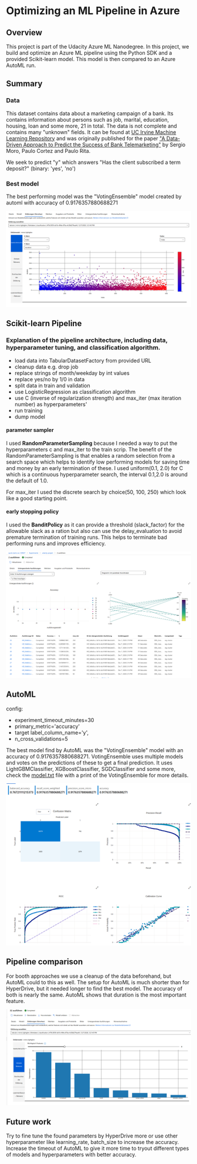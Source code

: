 # Optimizing an ML Pipeline in Azure

## Overview
This project is part of the Udacity Azure ML Nanodegree.
In this project, we build and optimize an Azure ML pipeline using the Python SDK and a provided Scikit-learn model.
This model is then compared to an Azure AutoML run.

## Summary

### Data
This dataset contains data about a marketing campaign of a bank. Its contains information about persons such as 
job, marital, education, housing, loan and some more, 21 in total. The data is not complete and contains
many "unknown" fields.  It can be found at [UC Irvine Machine Learning Repository](http://archive.ics.uci.edu/ml/datasets/Bank+Marketing#)
and was originally published for the paper ["A Data-Driven Approach to Predict the Success of Bank Telemarketing"](https://repositorio.iscte-iul.pt/bitstream/10071/9499/5/dss_v3.pdf)
by Sergio Moro, Paulo Cortez and Paulo Rita.

We seek to predict "y" which answers "Has the client subscribed a term deposit?" (binary: 'yes', 'no')

### Best model
The best performing model was the "VotingEnsemble" model created by automl with accuracy of 0.9176357880688271

![hyper](img/automl3.png)

## Scikit-learn Pipeline

### Explanation of the pipeline architecture, including data, hyperparameter tuning, and classification algorithm.
 
* load data into TabularDatasetFactory from provided URL
 * cleanup data e.g. drop job 
 * replace strings of month/weekday by int values
 * replace yes/no by 1/0 in data
 * split data in train and validation
 * use LogisticRegression as classification algorithm
 * use C (inverse of regularization strength) and max_iter (max iteration number) as hyperparameters'
 * run training
 * dump model

#### parameter sampler
I used **RandomParameterSampling** because I needed a way to put the hyperparameters c and max_iter to
the train scrip. The benefit of the RandomParameterSampling is that enables a random selection from a search
space which helps to identify low performing models for saving time and money by an early termination of these. 
I used uniform(0.1, 2.0) for C which is a continuous hyperparameter search, the interval 0.1,2.0 is 
around the default of 1.0.

For max_iter I used the discrete search by choice(50, 100, 250) which look like a good starting point.

#### early stopping policy
I used the **BanditPolicy** as it can provide a threshold (slack_factor) for the allowable slack as a ration 
but also can use the delay_evaluation to avoid premature termination of training runs. This helps to 
terminate bad performing runs and improves efficiency.

![hyper](img/hyper.png)

## AutoML
config:
* experiment_timeout_minutes=30
* primary_metric='accuracy'
* target label_column_name='y',
* n_cross_validations=5

The best model find by AutoML was the "VotingEnsemble" model with an accuracy of 
0.9176357880688271. VotingEnsemble uses multiple models and votes on the predictions of
these to get a final prediction. It uses LightGBMClassifier, XGBoostClassifier, SGDClassifier and some more,
check the [model.txt](outputs/model.txt) file with a print of the VotingEnsemble for more details.


![hyper](img/automl2.png)

## Pipeline comparison
For booth approaches we use a cleanup of the data beforehand, but AutoML could to this as well. 
The setup for AutoML is much shorter than for HyperDrive, but it needed longer to find the best model.
The accuracy of both is nearly the same. AutoML shows that duration is the most important feature.

![hyper](img/automl1.png)

## Future work
Try to fine tune the found parameters by HyperDrive more or use other hyperparameter 
like learning_rate, batch_size to increase the accuracy.
Increase the timeout of AutoML to give it more time to tryout different types of models and
hyperparameters with better accuracy.
